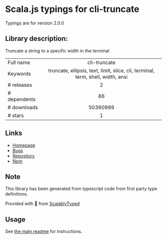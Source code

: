 
# Scala.js typings for cli-truncate

Typings are for version 2.0.0

## Library description:
Truncate a string to a specific width in the terminal

|                    |                 |
| ------------------ | :-------------: |
| Full name          | cli-truncate |
| Keywords           | truncate, ellipsis, text, limit, slice, cli, terminal, term, shell, width, ansi |
| # releases         | 2 |
| # dependents       | 86 |
| # downloads        | 50390989 |
| # stars            | 1 |

## Links
- [Homepage](https://github.com/sindresorhus/cli-truncate#readme)
- [Bugs](https://github.com/sindresorhus/cli-truncate/issues)
- [Repository](https://github.com/sindresorhus/cli-truncate)
- [Npm](https://www.npmjs.com/package/cli-truncate)
    


## Note
This library has been generated from typescript code from first party type definitions.

Provided with :purple_heart: from [ScalablyTyped](https://github.com/oyvindberg/ScalablyTyped)

## Usage
See [the main readme](../../readme.md) for instructions.


